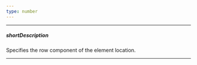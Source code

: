 ```yaml
---
type: number
---
```

---
##### shortDescription
Specifies the row component of the element location.

---
